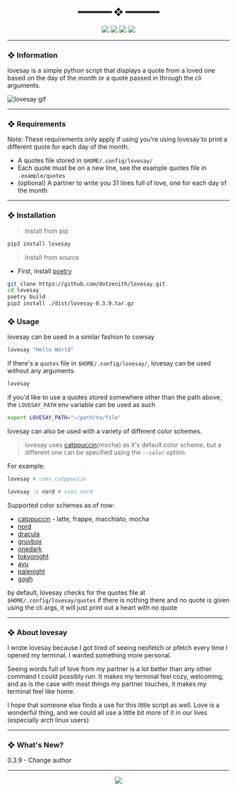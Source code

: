 <h2 align="center"> ━━━━━━  ❖  ━━━━━━ </h2>

<!-- BADGES -->
<div align="center">
   <p></p>
   
   <img src="https://img.shields.io/github/stars/dotzenith/lovesay?color=F8BD96&labelColor=302D41&style=for-the-badge">   

   <img src="https://img.shields.io/github/forks/dotzenith/lovesay?color=DDB6F2&labelColor=302D41&style=for-the-badge">   

   <img src="https://img.shields.io/github/repo-size/dotzenith/lovesay?color=ABE9B3&labelColor=302D41&style=for-the-badge">
   
   <img src="https://img.shields.io/github/commit-activity/y/dotzenith/lovesay?color=96CDFB&labelColor=302D41&style=for-the-badge&label=COMMITS"/>
   <br>
</div>

<p/>

---

### ❖ Information 

  lovesay is a simple python script that displays a quote from a loved one based on the day of the month or a quote passed in through the cli arguments. 

  <img src="https://github.com/dotzenith/dotzenith/blob/main/assets/lovesay/lovesay.gif" alt="lovesay gif">

---

### ❖ Requirements

Note: These requirements only apply if using you're using lovesay to print a different quote for each day of the month.  

- A quotes file stored in `$HOME/.config/lovesay/`
- Each quote must be on a new line, see the example quotes file in `.example/quotes`
- (optional) A partner to write you 31 lines full of love, one for each day of the month

---

### ❖ Installation

> Install from pip
```sh
pip3 install lovesay
```

> Install from source
- First, install [poetry](https://python-poetry.org/)
```sh
git clone https://github.com/dotzenith/lovesay.git
cd lovesay
poetry build
pip3 install ./dist/lovesay-0.3.9.tar.gz
```

### ❖ Usage 

lovesay can be used in a similar fashion to cowsay

```sh
lovesay "Hello World"
```

if there's a `quotes` file in `$HOME/.config/lovesay/`, lovesay can be used without any arguments

```sh
lovesay
```

if you'd like to use a quotes stored somewhere other than the path above, the `LOVESAY_PATH` env variable can be used as such

```sh
export LOVESAY_PATH="~/path/to/file"
```

lovesay can also be used with a variety of different color schemes.

> lovesay uses [catppuccin](https://github.com/catppuccin)(mocha) as it's default color scheme, but a different one can be specified using the `--color` option. 

For example:
```sh
lovesay # uses catppuccin
```
  
```sh
lovesay -c nord # uses nord 
```

Supported color schemes as of now: 
- [catppuccin](https://github.com/catppuccin) - latte, frappe, macchiato, mocha
- [nord](https://github.com/arcticicestudio/nord)
- [dracula](https://github.com/dracula/dracula-theme)
- [gruvbox](https://github.com/morhetz/gruvbox)
- [onedark](https://github.com/joshdick/onedark.vim)
- [tokyonight](https://github.com/folke/tokyonight.nvim)
- [ayu](https://github.com/ayu-theme)
- [palenight](https://github.com/drewtempelmeyer/palenight.vim)
- [gogh](https://github.com/Mayccoll/Gogh)

by default, lovesay checks for the quotes file at `$HOME/.config/lovesay/quotes` if there is nothing there and no quote is given using the cli args, it will just print out a heart with no quote

---

### ❖ About lovesay

I wrote lovesay because I got tired of seeing neofetch or pfetch every time I opened my terminal. I wanted something more personal. 

Seeing words full of love from my partner is a lot better than any other command I could possibly run. It makes my terminal feel cozy, welcoming, and as is the case with most things my partner touches, it makes my terminal feel like home. 

I hope that someone else finds a use for this little script as well. Love is a wonderful thing, and we could all use a little bit more of it in our lives (especially arch linux users)

---

### ❖ What's New? 
0.3.9 - Change author

---

<div align="center">

   <img src="https://img.shields.io/static/v1.svg?label=License&message=MIT&color=F5E0DC&labelColor=302D41&style=for-the-badge">

</div>
